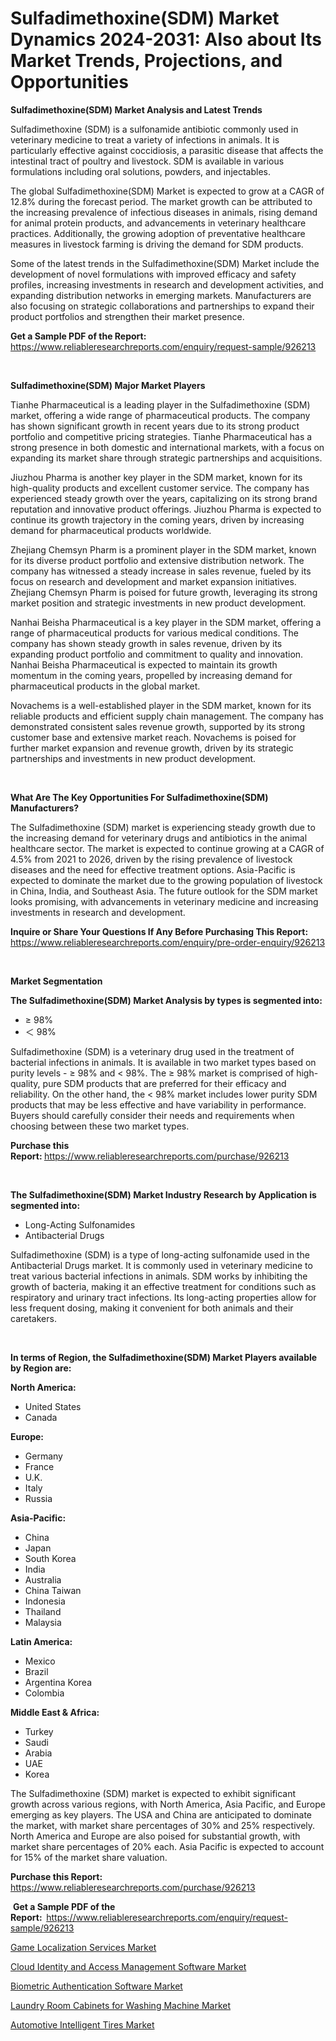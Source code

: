 <p><h1>Sulfadimethoxine(SDM) Market Dynamics 2024-2031: Also about Its Market Trends, Projections, and Opportunities</h1></p><p><strong>Sulfadimethoxine(SDM) Market Analysis and Latest Trends</strong></p>
<p><p>Sulfadimethoxine (SDM) is a sulfonamide antibiotic commonly used in veterinary medicine to treat a variety of infections in animals. It is particularly effective against coccidiosis, a parasitic disease that affects the intestinal tract of poultry and livestock. SDM is available in various formulations including oral solutions, powders, and injectables.</p><p>The global Sulfadimethoxine(SDM) Market is expected to grow at a CAGR of 12.8% during the forecast period. The market growth can be attributed to the increasing prevalence of infectious diseases in animals, rising demand for animal protein products, and advancements in veterinary healthcare practices. Additionally, the growing adoption of preventative healthcare measures in livestock farming is driving the demand for SDM products.</p><p>Some of the latest trends in the Sulfadimethoxine(SDM) Market include the development of novel formulations with improved efficacy and safety profiles, increasing investments in research and development activities, and expanding distribution networks in emerging markets. Manufacturers are also focusing on strategic collaborations and partnerships to expand their product portfolios and strengthen their market presence.</p></p>
<p><strong>Get a Sample PDF of the Report:&nbsp;</strong> <a href="https://www.reliableresearchreports.com/enquiry/request-sample/926213">https://www.reliableresearchreports.com/enquiry/request-sample/926213</a></p>
<p>&nbsp;</p>
<p><strong>Sulfadimethoxine(SDM) Major Market Players</strong></p>
<p><p>Tianhe Pharmaceutical is a leading player in the Sulfadimethoxine (SDM) market, offering a wide range of pharmaceutical products. The company has shown significant growth in recent years due to its strong product portfolio and competitive pricing strategies. Tianhe Pharmaceutical has a strong presence in both domestic and international markets, with a focus on expanding its market share through strategic partnerships and acquisitions.</p><p>Jiuzhou Pharma is another key player in the SDM market, known for its high-quality products and excellent customer service. The company has experienced steady growth over the years, capitalizing on its strong brand reputation and innovative product offerings. Jiuzhou Pharma is expected to continue its growth trajectory in the coming years, driven by increasing demand for pharmaceutical products worldwide.</p><p>Zhejiang Chemsyn Pharm is a prominent player in the SDM market, known for its diverse product portfolio and extensive distribution network. The company has witnessed a steady increase in sales revenue, fueled by its focus on research and development and market expansion initiatives. Zhejiang Chemsyn Pharm is poised for future growth, leveraging its strong market position and strategic investments in new product development.</p><p>Nanhai Beisha Pharmaceutical is a key player in the SDM market, offering a range of pharmaceutical products for various medical conditions. The company has shown steady growth in sales revenue, driven by its expanding product portfolio and commitment to quality and innovation. Nanhai Beisha Pharmaceutical is expected to maintain its growth momentum in the coming years, propelled by increasing demand for pharmaceutical products in the global market.</p><p>Novachems is a well-established player in the SDM market, known for its reliable products and efficient supply chain management. The company has demonstrated consistent sales revenue growth, supported by its strong customer base and extensive market reach. Novachems is poised for further market expansion and revenue growth, driven by its strategic partnerships and investments in new product development.</p></p>
<p>&nbsp;</p>
<p><strong>What Are The Key Opportunities For Sulfadimethoxine(SDM) Manufacturers?</strong></p>
<p><p>The Sulfadimethoxine (SDM) market is experiencing steady growth due to the increasing demand for veterinary drugs and antibiotics in the animal healthcare sector. The market is expected to continue growing at a CAGR of 4.5% from 2021 to 2026, driven by the rising prevalence of livestock diseases and the need for effective treatment options. Asia-Pacific is expected to dominate the market due to the growing population of livestock in China, India, and Southeast Asia. The future outlook for the SDM market looks promising, with advancements in veterinary medicine and increasing investments in research and development.</p></p>
<p><strong>Inquire or Share Your Questions If Any Before Purchasing This Report:</strong> <a href="https://www.reliableresearchreports.com/enquiry/pre-order-enquiry/926213">https://www.reliableresearchreports.com/enquiry/pre-order-enquiry/926213</a></p>
<p>&nbsp;</p>
<p><strong>Market Segmentation</strong></p>
<p><strong>The Sulfadimethoxine(SDM) Market Analysis by types is segmented into:</strong></p>
<p><ul><li>≥ 98%</li><li>＜ 98%</li></ul></p>
<p><p>Sulfadimethoxine (SDM) is a veterinary drug used in the treatment of bacterial infections in animals. It is available in two market types based on purity levels - ≥ 98% and < 98%. The ≥ 98% market is comprised of high-quality, pure SDM products that are preferred for their efficacy and reliability. On the other hand, the < 98% market includes lower purity SDM products that may be less effective and have variability in performance. Buyers should carefully consider their needs and requirements when choosing between these two market types.</p></p>
<p><strong>Purchase this Report:&nbsp;</strong><a href="https://www.reliableresearchreports.com/purchase/926213">https://www.reliableresearchreports.com/purchase/926213</a></p>
<p>&nbsp;</p>
<p><strong>The Sulfadimethoxine(SDM) Market Industry Research by Application is segmented into:</strong></p>
<p><ul><li>Long-Acting Sulfonamides</li><li>Antibacterial Drugs</li></ul></p>
<p><p>Sulfadimethoxine (SDM) is a type of long-acting sulfonamide used in the Antibacterial Drugs market. It is commonly used in veterinary medicine to treat various bacterial infections in animals. SDM works by inhibiting the growth of bacteria, making it an effective treatment for conditions such as respiratory and urinary tract infections. Its long-acting properties allow for less frequent dosing, making it convenient for both animals and their caretakers.</p></p>
<p>&nbsp;</p>
<p><strong>In terms of Region, the Sulfadimethoxine(SDM) Market Players available by Region are:</strong></p>
<p>
    <p> <strong> North America: </strong>
        <ul>
            <li>United States</li>
            <li>Canada</li>
        </ul>
        </p> 
    <p> <strong> Europe: </strong>
        <ul>
            <li>Germany</li>
            <li>France</li>
            <li>U.K.</li>
            <li>Italy</li>
            <li>Russia</li>
        </ul>
        </p> 
    <p> <strong> Asia-Pacific: </strong>
        <ul>
            <li>China</li>
            <li>Japan</li>
            <li>South Korea</li>
            <li>India</li>
            <li>Australia</li>
            <li>China Taiwan</li>
            <li>Indonesia</li>
            <li>Thailand</li>
            <li>Malaysia</li>
        </ul>
        </p> 
    <p> <strong> Latin America: </strong>
        <ul>
            <li>Mexico</li>
            <li>Brazil</li>
            <li>Argentina Korea</li>
            <li>Colombia</li>
        </ul>
        </p> 
    <p> <strong> Middle East & Africa: </strong>
        <ul>
            <li>Turkey</li>
            <li>Saudi</li>
            <li>Arabia</li>
            <li>UAE</li>
            <li>Korea</li>
        </ul>
    </p>
    </p>
<p><p>The Sulfadimethoxine (SDM) market is expected to exhibit significant growth across various regions, with North America, Asia Pacific, and Europe emerging as key players. The USA and China are anticipated to dominate the market, with market share percentages of 30% and 25% respectively. North America and Europe are also poised for substantial growth, with market share percentages of 20% each. Asia Pacific is expected to account for 15% of the market share valuation.</p></p>
<p><strong>Purchase this Report: </strong><a href="https://www.reliableresearchreports.com/purchase/926213">https://www.reliableresearchreports.com/purchase/926213</a></p>
<p>&nbsp;<strong>Get a Sample PDF of the Report:&nbsp;&nbsp;</strong><a href="https://www.reliableresearchreports.com/enquiry/request-sample/926213">https://www.reliableresearchreports.com/enquiry/request-sample/926213</a></p>
<p><strong></strong></p>
<p><p><a href="https://medium.com/@williecole1960/game-localization-services-market-analysis-its-cagr-market-segmentation-and-global-industry-3161ccb79fe6">Game Localization Services Market</a></p><p><a href="https://medium.com/@williecole1960/cloud-identity-and-access-management-software-market-the-key-to-successful-business-strategy-28c691ba9ca9">Cloud Identity and Access Management Software Market</a></p><p><a href="https://medium.com/@williecole1960/biometric-authentication-software-market-share-evolution-and-market-growth-trends-2024-2031-cd7d6bf4fa7a">Biometric Authentication Software Market</a></p><p><a href="https://github.com/lubmix/Market-Research-Report-List-1/blob/main/laundry-room-cabinets-for-washing-machine-market.md">Laundry Room Cabinets for Washing Machine Market</a></p><p><a href="https://github.com/joannagoyvaerts/Market-Research-Report-List-1/blob/main/automotive-intelligent-tires-market.md">Automotive Intelligent Tires Market</a></p></p>